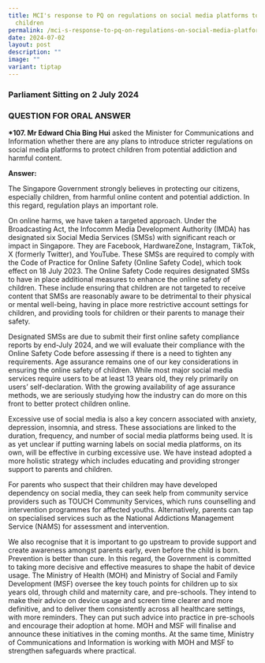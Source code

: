 ```yaml
---
title: MCI's response to PQ on regulations on social media platforms to protect
  children
permalink: /mci-s-response-to-pq-on-regulations-on-social-media-platforms-to-protect-children/
date: 2024-07-02
layout: post
description: ""
image: ""
variant: tiptap
---
```

<h3>Parliament Sitting on 2 July 2024</h3>
<h3>QUESTION FOR ORAL ANSWER</h3>
<p><strong>*107. Mr Edward Chia Bing Hui</strong> asked the Minister for Communications
and Information whether there are any plans to introduce stricter regulations
on social media platforms to protect children from potential addiction
and harmful content.</p>
<p><strong>Answer:</strong>
</p>
<p>The Singapore Government strongly believes in protecting our citizens,
especially children, from harmful online content and potential addiction.
In this regard, regulation plays an important role.</p>
<p>On online harms, we have taken a targeted approach. Under the Broadcasting
Act, the Infocomm Media Development Authority (IMDA) has designated six
Social Media Services (SMSs) with significant reach or impact in Singapore.
They are Facebook, HardwareZone, Instagram, TikTok, X (formerly Twitter),
and YouTube. These SMSs are required to comply with the Code of Practice
for Online Safety (Online Safety Code), which took effect on 18 July 2023.
The Online Safety Code requires designated SMSs to have in place additional
measures to enhance the online safety of children. These include ensuring
that children are not targeted to receive content that SMSs are reasonably
aware to be detrimental to their physical or mental well-being, having
in place more restrictive account settings for children, and providing
tools for children or their parents to manage their safety.</p>
<p>Designated SMSs are due to submit their first online safety compliance
reports by end-July 2024, and we will evaluate their compliance with the
Online Safety Code before assessing if there is a need to tighten any requirements.
Age assurance remains one of our key considerations in ensuring the online
safety of children. While most major social media services require users
to be at least 13 years old, they rely primarily on users’ self-declaration.
With the growing availability of age assurance methods, we are seriously
studying how the industry can do more on this front to better protect children
online.</p>
<p>Excessive use of social media is also a key concern associated with anxiety,
depression, insomnia, and stress. These associations are linked to the
duration, frequency, and number of social media platforms being used. It
is as yet unclear if putting warning labels on social media platforms,
on its own, will be effective in curbing excessive use. We have instead
adopted a more holistic strategy which includes educating and providing
stronger support to parents and children.</p>
<p>For parents who suspect that their children may have developed dependency
on social media, they can seek help from community service providers such
as TOUCH Community Services, which runs counselling and intervention programmes
for affected youths. Alternatively, parents can tap on specialised services
such as the National Addictions Management Service (NAMS) for assessment
and intervention.</p>
<p>We also recognise that it is important to go upstream to provide support
and create awareness amongst parents early, even before the child is born.
Prevention is better than cure. In this regard, the Government is committed
to taking more decisive and effective measures to shape the habit of device
usage. The Ministry of Health (MOH) and Ministry of Social and Family Development
(MSF) oversee the key touch points for children up to six years old, through
child and maternity care, and pre-schools. They intend to make their advice
on device usage and screen time clearer and more definitive, and to deliver
them consistently across all healthcare settings, with more reminders.
They can put such advice into practice in pre-schools and encourage their
adoption at home. MOH and MSF will finalise and announce these initiatives
in the coming months. At the same time, Ministry of Communications and
Information is working with MOH and MSF to strengthen safeguards where
practical.</p>